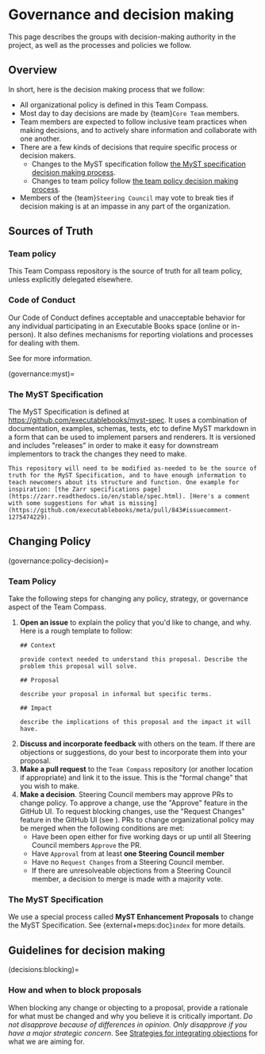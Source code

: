 # Governance and decision making

This page describes the groups with decision-making authority in the project, as well as the processes and policies we follow.

## Overview

In short, here is the decision making process that we follow:

- All organizational policy is defined in this Team Compass.
- Most day to day decisions are made by {team}`Core Team` members.
- Team members are expected to follow inclusive team practices when making decisions, and to actively share information and collaborate with one another.
- There are a few kinds of decisions that require specific process or decision makers.
  - Changes to the MyST specification follow [the MyST specification decision making process](governance:myst).
  - Changes to team policy follow [the team policy decision making process](governance:policy-decision).
- Members of the {team}`Steering Council` may vote to break ties if decision making is at an impasse in any part of the organization.

## Sources of Truth

### Team policy

This Team Compass repository is the source of truth for all team policy, unless explicitly delegated elsewhere.

### Code of Conduct

Our Code of Conduct defines acceptable and unacceptable behavior for any individual participating in an Executable Books space (online or in-person).
It also defines mechanisms for reporting violations and processes for dealing with them.

See [](code-of-conduct.md) for more information.

(governance:myst)=
### The MyST Specification

The MyST Specification is defined at https://github.com/executablebooks/myst-spec.
It uses a combination of documentation, examples, schemas, tests, etc to define MyST markdown in a form that can be used to implement parsers and renderers. It is versioned and includes "releases" in order to make it easy for downstream implementors to track the changes they need to make.

```{admonition} Implementation detail
This repository will need to be modified as-needed to be the source of truth for the MyST Specification, and to have enough information to teach newcomers about its structure and function. One example for inspiration: [the Zarr specifications page](https://zarr.readthedocs.io/en/stable/spec.html). [Here's a comment with some suggestions for what is missing](https://github.com/executablebooks/meta/pull/843#issuecomment-1275474229).
```

## Changing Policy

(governance:policy-decision)=
### Team Policy

Take the following steps for changing any policy, strategy, or governance aspect of the Team Compass.

1. **Open an issue** to explain the policy that you'd like to change, and why. Here is a rough template to follow:
   ```
   ## Context
   
   provide context needed to understand this proposal. Describe the problem this proposal will solve.
   
   ## Proposal
   
   describe your proposal in informal but specific terms.
   
   ## Impact
   
   describe the implications of this proposal and the impact it will have.
   ```
2. **Discuss and incorporate feedback** with others on the team. If there are objections or suggestions, do your best to incorporate them into your proposal.
3. **Make a pull request** to the `Team Compass` repository (or another location if appropriate) and link it to the issue. This is the "formal change" that you wish to make.
4. **Make a decision**. Steering Council members may approve PRs to change policy. To approve a change, use the "Approve" feature in the GitHub UI. To request blocking changes, use the "Request Changes" feature in the GitHub UI (see [](#decisions:blocking)). PRs to change organizational policy may be merged when the following conditions are met:
   - Have been open either for five working days or up until all Steering Council members `Approve` the PR.
   - Have `Approval` from at least **one  Steering Council member**
   - Have no `Request Changes` from a Steering Council member.
   - If there are unresolveable objections from a Steering Council member, a decision to merge is made with a majority vote.

### The MyST Specification

We use a special process called **MyST Enhancement Proposals** to change the MyST Specification.
See {external+meps:doc}`index` for more details.

## Guidelines for decision making

(decisions:blocking)=
### How and when to block proposals

When blocking any change or objecting to a proposal, provide a rationale for what must be changed and why you believe it is critically important.
_Do not disapprove because of differences in opinion. Only disapprove if you have a major strategic concern_.
See [Strategies for integrating objections](https://www.sociocracyforall.org/strategies-for-integrating-objections/) for what we are aiming for.
